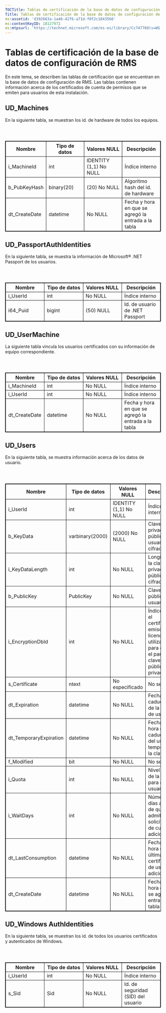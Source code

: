 ```yaml
---
TOCTitle: Tablas de certificación de la base de datos de configuración de RMS
Title: Tablas de certificación de la base de datos de configuración de RMS
ms:assetid: 'd392663a-1a46-42f6-a71d-f0f2c1843566'
ms:contentKeyID: 18127972
ms:mtpsurl: 'https://technet.microsoft.com/es-es/library/Cc747760(v=WS.10)'
---
```


Tablas de certificación de la base de datos de configuración de RMS
===================================================================

En este tema, se describen las tablas de certificación que se encuentran en la base de datos de configuración de RMS. Las tablas contienen información acerca de los certificados de cuenta de permisos que se emiten para usuarios de esta instalación.

UD\_Machines
------------

En la siguiente tabla, se muestran los id. de hardware de todos los equipos.

###  

 
<table style="border:1px solid black;">
<colgroup>
<col width="25%" />
<col width="25%" />
<col width="25%" />
<col width="25%" />
</colgroup>
<thead>
<tr class="header">
<th style="border:1px solid black;" >Nombre</th>
<th style="border:1px solid black;" >Tipo de datos</th>
<th style="border:1px solid black;" >Valores NULL</th>
<th style="border:1px solid black;" >Descripción</th>
</tr>
</thead>
<tbody>
<tr class="odd">
<td style="border:1px solid black;">i_MachineId</td>
<td style="border:1px solid black;">int</td>
<td style="border:1px solid black;">IDENTITY (1,1) No NULL</td>
<td style="border:1px solid black;">Índice interno</td>
</tr>
<tr class="even">
<td style="border:1px solid black;">b_PubKeyHash</td>
<td style="border:1px solid black;">binary(20)</td>
<td style="border:1px solid black;">(20) No NULL</td>
<td style="border:1px solid black;">Algoritmo hash del id. de hardware</td>
</tr>
<tr class="odd">
<td style="border:1px solid black;">dt_CreateDate</td>
<td style="border:1px solid black;">datetime</td>
<td style="border:1px solid black;">No NULL</td>
<td style="border:1px solid black;">Fecha y hora en que se agregó la entrada a la tabla</td>
</tr>
</tbody>
</table>
  
UD\_PassportAuthIdentities  
--------------------------
  
En la siguiente tabla, se muestra la información de Microsoft® .NET Passport de los usuarios.
  
###  

 
<table style="border:1px solid black;">
<colgroup>
<col width="25%" />
<col width="25%" />
<col width="25%" />
<col width="25%" />
</colgroup>
<thead>
<tr class="header">
<th style="border:1px solid black;" >Nombre</th>
<th style="border:1px solid black;" >Tipo de datos</th>
<th style="border:1px solid black;" >Valores NULL</th>
<th style="border:1px solid black;" >Descripción</th>
</tr>
</thead>
<tbody>
<tr class="odd">
<td style="border:1px solid black;">i_UserId</td>
<td style="border:1px solid black;">int</td>
<td style="border:1px solid black;">No NULL</td>
<td style="border:1px solid black;">Índice interno</td>
</tr>
<tr class="even">
<td style="border:1px solid black;">i64_Puid</td>
<td style="border:1px solid black;">bigint</td>
<td style="border:1px solid black;">(50) NULL</td>
<td style="border:1px solid black;">Id. de usuario de .NET Passport</td>
</tr>
</tbody>
</table>
  
UD\_UserMachine  
---------------
  
La siguiente tabla vincula los usuarios certificados con su información de equipo correspondiente.
  
###  

 
<table style="border:1px solid black;">
<colgroup>
<col width="25%" />
<col width="25%" />
<col width="25%" />
<col width="25%" />
</colgroup>
<thead>
<tr class="header">
<th style="border:1px solid black;" >Nombre</th>
<th style="border:1px solid black;" >Tipo de datos</th>
<th style="border:1px solid black;" >Valores NULL</th>
<th style="border:1px solid black;" >Descripción</th>
</tr>
</thead>
<tbody>
<tr class="odd">
<td style="border:1px solid black;">i_MachineId</td>
<td style="border:1px solid black;">int</td>
<td style="border:1px solid black;">No NULL</td>
<td style="border:1px solid black;">Índice interno</td>
</tr>
<tr class="even">
<td style="border:1px solid black;">i_UserId</td>
<td style="border:1px solid black;">int</td>
<td style="border:1px solid black;">No NULL</td>
<td style="border:1px solid black;">Índice interno</td>
</tr>
<tr class="odd">
<td style="border:1px solid black;">dt_CreateDate</td>
<td style="border:1px solid black;">datetime</td>
<td style="border:1px solid black;">No NULL</td>
<td style="border:1px solid black;">Fecha y hora en que se agregó la entrada a la tabla</td>
</tr>
</tbody>
</table>
  
UD\_Users  
---------
  
En la siguiente tabla, se muestra información acerca de los datos de usuario.
  
###  

 
<table style="border:1px solid black;">
<colgroup>
<col width="25%" />
<col width="25%" />
<col width="25%" />
<col width="25%" />
</colgroup>
<thead>
<tr class="header">
<th style="border:1px solid black;" >Nombre</th>
<th style="border:1px solid black;" >Tipo de datos</th>
<th style="border:1px solid black;" >Valores NULL</th>
<th style="border:1px solid black;" >Descripción</th>
</tr>
</thead>
<tbody>
<tr class="odd">
<td style="border:1px solid black;">i_UserId</td>
<td style="border:1px solid black;">int</td>
<td style="border:1px solid black;">IDENTITY (1,1) No NULL</td>
<td style="border:1px solid black;">Índice interno</td>
</tr>
<tr class="even">
<td style="border:1px solid black;">b_KeyData</td>
<td style="border:1px solid black;">varbinary(2000)</td>
<td style="border:1px solid black;">(2000) No NULL</td>
<td style="border:1px solid black;">Clave privada o pública de usuario cifrada</td>
</tr>
<tr class="odd">
<td style="border:1px solid black;">i_KeyDataLength</td>
<td style="border:1px solid black;">int</td>
<td style="border:1px solid black;">No NULL</td>
<td style="border:1px solid black;">Longitud de la clave privada / pública no cifrada</td>
</tr>
<tr class="even">
<td style="border:1px solid black;">b_PublicKey</td>
<td style="border:1px solid black;">PublicKey</td>
<td style="border:1px solid black;">No NULL</td>
<td style="border:1px solid black;">Clave pública de usuario</td>
</tr>
<tr class="odd">
<td style="border:1px solid black;">i_EncryptionDbId</td>
<td style="border:1px solid black;">int</td>
<td style="border:1px solid black;">No NULL</td>
<td style="border:1px solid black;">Índice para el certificado emisor de licencias utilizado para cifrar el par de claves pública y privada</td>
</tr>
<tr class="even">
<td style="border:1px solid black;">s_Certificate</td>
<td style="border:1px solid black;">ntext</td>
<td style="border:1px solid black;">No especificado</td>
<td style="border:1px solid black;">No se utiliza</td>
</tr>
<tr class="odd">
<td style="border:1px solid black;">dt_Expiration</td>
<td style="border:1px solid black;">datetime</td>
<td style="border:1px solid black;">No NULL</td>
<td style="border:1px solid black;">Fecha de caducidad de la clave de usuario</td>
</tr>
<tr class="even">
<td style="border:1px solid black;">dt_TemporaryExpiration</td>
<td style="border:1px solid black;">datetime</td>
<td style="border:1px solid black;">No NULL</td>
<td style="border:1px solid black;">Fecha y hora de caducidad del uso temporal de la clave</td>
</tr>
<tr class="odd">
<td style="border:1px solid black;">f_Modified</td>
<td style="border:1px solid black;">bit</td>
<td style="border:1px solid black;">No NULL</td>
<td style="border:1px solid black;">No se utiliza</td>
</tr>
<tr class="even">
<td style="border:1px solid black;">i_Quota</td>
<td style="border:1px solid black;">int</td>
<td style="border:1px solid black;">No NULL</td>
<td style="border:1px solid black;">Nivel actual de la cuota para el usuario</td>
</tr>
<tr class="odd">
<td style="border:1px solid black;">i_WaitDays</td>
<td style="border:1px solid black;">int</td>
<td style="border:1px solid black;">No NULL</td>
<td style="border:1px solid black;">Número de días antes de que se admitan solicitudes de cuota adicionales</td>
</tr>
<tr class="even">
<td style="border:1px solid black;">dt_LastConsumption</td>
<td style="border:1px solid black;">datetime</td>
<td style="border:1px solid black;">No NULL</td>
<td style="border:1px solid black;">Fecha y hora de la última certificación de usuario adicional</td>
</tr>
<tr class="odd">
<td style="border:1px solid black;">dt_CreateDate</td>
<td style="border:1px solid black;">datetime</td>
<td style="border:1px solid black;">No NULL</td>
<td style="border:1px solid black;">Fecha y hora en que se agregó la entrada a la tabla</td>
</tr>
</tbody>
</table>
  
UD\_Windows AuthIdentities  
--------------------------
  
En la siguiente tabla, se muestran los id. de todos los usuarios certificados y autenticados de Windows.
  
###  

 
<table style="border:1px solid black;">
<colgroup>
<col width="25%" />
<col width="25%" />
<col width="25%" />
<col width="25%" />
</colgroup>
<thead>
<tr class="header">
<th style="border:1px solid black;" >Nombre</th>
<th style="border:1px solid black;" >Tipo de datos</th>
<th style="border:1px solid black;" >Valores NULL</th>
<th style="border:1px solid black;" >Descripción</th>
</tr>
</thead>
<tbody>
<tr class="odd">
<td style="border:1px solid black;">i_UserId</td>
<td style="border:1px solid black;">int</td>
<td style="border:1px solid black;">No NULL</td>
<td style="border:1px solid black;">Índice interno</td>
</tr>
<tr class="even">
<td style="border:1px solid black;">s_Sid</td>
<td style="border:1px solid black;">Sid</td>
<td style="border:1px solid black;">No NULL</td>
<td style="border:1px solid black;">Id. de seguridad (SID) del usuario</td>
</tr>
</tbody>
</table>
